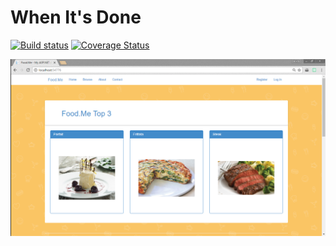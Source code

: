 # When It's Done
[![Build status](https://ci.appveyor.com/api/projects/status/nb17l5bd48fp1h67?svg=true)](https://ci.appveyor.com/project/shakuu/when-its-done)
[![Coverage Status](https://coveralls.io/repos/github/army-of-two/when-its-done/badge.svg?branch=master)](https://coveralls.io/github/army-of-two/when-its-done?branch=master)

![Home page](./Screenshots/FoodMe.Init.DB.png)